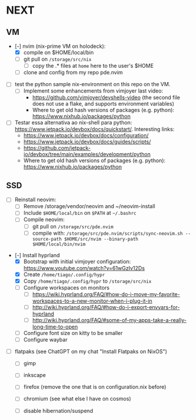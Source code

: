 # NEXT

## VM

- [-] nvim (nix-prime VM on holodeck):
    - [x] compile on $HOME/local/bin
    - [ ] git pull on `/storage/src/nix`
        - [ ] copy the .* files at `home` here to the user's $HOME
    - [ ] clone and config from my repo pde.nvim

- [ ] test the python sample nix-environment on this repo on the VM.
    - [ ] Implement some enhancements from vimjoyer last video:
        - <https://github.com/vimjoyer/devshells-video> (the second file does not use a flake, and supports environment variables)
        - Where to get old hash versions of packages (e.g. python): <https://www.nixhub.io/packages/python>

- [ ] Testar essa alternativa ao nix-shell para python: <https://www.jetpack.io/devbox/docs/quickstart/>. Interesting links:
    - <https://www.jetpack.io/devbox/docs/configuration/>
    - <https://www.jetpack.io/devbox/docs/guides/scripts/>
    - <https://github.com/jetpack-io/devbox/tree/main/examples/development/python>
    - Where to get old hash versions of packages (e.g. python): <https://www.nixhub.io/packages/python>

## SSD

- [ ] Reinstall neovim:
    - [ ] Remove /storage/vendor/neovim and ~/neovim-install
    - [ ] Include `$HOME/local/bin` on `$PATH` at `~/.bashrc`
    - [ ] Compile neovim:
        - [ ] git pull on `/storage/src/pde.nvim`
        - [ ] compile with: `/storage/src/pde.nvim/scripts/sync-neovim.sh --source-path $HOME/src/nvim --binary-path $HOME/local/bin/nvim `

- [-] Install hyprland
    - [x] Bootstrap with initial vimjoyer configuration: <https://www.youtube.com/watch?v=61wGzIv12Ds>
    - [x] Create `/home/tiago/.config/hypr`
    - [x] Copy `/home/tiago/.config/hypr` to `/storage/src/nix`
    - [ ] Configure workspaces on monitors
        - [ ] <https://wiki.hyprland.org/FAQ/#how-do-i-move-my-favorite-workspaces-to-a-new-monitor-when-i-plug-it-in>
        - [ ] <http://wiki.hyprland.org/FAQ/#how-do-i-export-envvars-for-hyprland>
        - [ ] <http://wiki.hyprland.org/FAQ/#some-of-my-apps-take-a-really-long-time-to-open>
    - [ ] Configure font size on kitty to be smaller
    - [ ] Configure waybar

- [ ] flatpaks (see ChatGPT on my chat "Install Flatpaks on NixOS")
    - [ ] gimp
    - [ ] inkscape
    - [ ] firefox (remove the one that is on configuration.nix before)
    - [ ] chromium
    (see what else I have on cosmos)

    - [ ] disable hibernation/suspend
